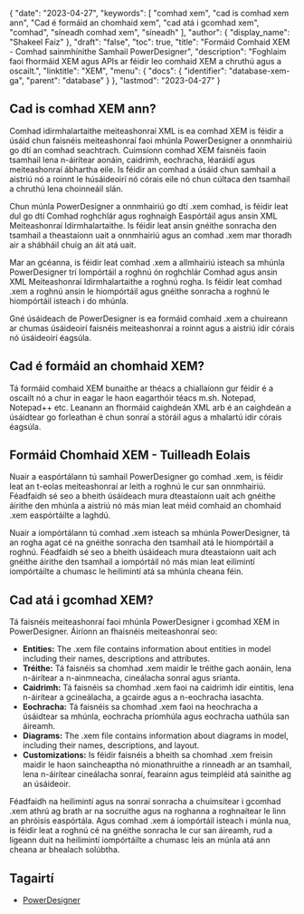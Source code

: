 {
  "date": "2023-04-27",
  "keywords": [
"comhad xem",
"cad is comhad xem ann",
"Cad é formáid an chomhaid xem",
"cad atá i gcomhad xem",
"comhad",
"síneadh comhad xem",
"síneadh"
],
  "author": {
    "display_name": "Shakeel Faiz"
},
  "draft": "false",
  "toc": true,
  "title": "Formáid Comhaid XEM - Comhad sainmhínithe Samhail PowerDesigner",
  "description": "Foghlaim faoi fhormáid XEM agus APIs ar féidir leo comhaid XEM a chruthú agus a oscailt.",
  "linktitle": "XEM",
  "menu": {
    "docs": {
      "identifier": "database-xem-ga",
      "parent": "database"
}
},
  "lastmod": "2023-04-27"
}

## Cad is comhad XEM ann?

Comhad idirmhalartaithe meiteashonraí XML is ea comhad XEM is féidir a úsáid chun faisnéis meiteashonraí faoi mhúnla PowerDesigner a onnmhairiú go dtí an comhad seachtrach. Cuimsíonn comhad XEM faisnéis faoin tsamhail lena n-áirítear aonáin, caidrimh, eochracha, léaráidí agus meiteashonraí ábhartha eile. Is féidir an comhad a úsáid chun samhail a aistriú nó a roinnt le húsáideoirí nó córais eile nó chun cúltaca den tsamhail a chruthú lena choinneáil slán.

Chun múnla PowerDesigner a onnmhairiú go dtí .xem comhad, is féidir leat dul go dtí Comhad roghchlár agus roghnaigh Easpórtáil agus ansin XML Meiteashonraí Idirmhalartaithe. Is féidir leat ansin gnéithe sonracha den tsamhail a theastaíonn uait a onnmhairiú agus an comhad .xem mar thoradh air a shábháil chuig an áit atá uait.

Mar an gcéanna, is féidir leat comhad .xem a allmhairiú isteach sa mhúnla PowerDesigner trí Iompórtáil a roghnú ón roghchlár Comhad agus ansin XML Meiteashonraí Idirmhalartaithe a roghnú rogha. Is féidir leat comhad .xem a roghnú ansin le hiompórtáil agus gnéithe sonracha a roghnú le hiompórtáil isteach i do mhúnla.

Gné úsáideach de PowerDesigner is ea formáid comhaid .xem a chuireann ar chumas úsáideoirí faisnéis meiteashonraí a roinnt agus a aistriú idir córais nó úsáideoirí éagsúla.

## Cad é formáid an chomhaid XEM?

Tá formáid comhaid XEM bunaithe ar théacs a chiallaíonn gur féidir é a oscailt nó a chur in eagar le haon eagarthóir téacs m.sh. Notepad, Notepad++ etc. Leanann an fhormáid caighdeán XML arb é an caighdeán a úsáidtear go forleathan é chun sonraí a stóráil agus a mhalartú idir córais éagsúla.

## Formáid Chomhaid XEM - Tuilleadh Eolais

Nuair a easpórtálann tú samhail PowerDesigner go comhad .xem, is féidir leat an t-eolas meiteashonraí ar leith a roghnú le cur san onnmhairiú. Féadfaidh sé seo a bheith úsáideach mura dteastaíonn uait ach gnéithe áirithe den mhúnla a aistriú nó más mian leat méid comhaid an chomhaid .xem easpórtáilte a laghdú.

Nuair a iompórtálann tú comhad .xem isteach sa mhúnla PowerDesigner, tá an rogha agat cé na gnéithe sonracha den tsamhail atá le hiompórtáil a roghnú. Féadfaidh sé seo a bheith úsáideach mura dteastaíonn uait ach gnéithe áirithe den tsamhail a iompórtáil nó más mian leat eilimintí iompórtáilte a chumasc le heilimintí atá sa mhúnla cheana féin.

## Cad atá i gcomhad XEM?

Tá faisnéis meiteashonraí faoi mhúnla PowerDesigner i gcomhad XEM in PowerDesigner. Áiríonn an fhaisnéis meiteashonraí seo:

- **Entities:** The .xem file contains information about entities in model including their names, descriptions and attributes.
- **Tréithe:** Tá faisnéis sa chomhad .xem maidir le tréithe gach aonáin, lena n-áirítear a n-ainmneacha, cineálacha sonraí agus srianta.
- **Caidrimh:** Tá faisnéis sa chomhad .xem faoi na caidrimh idir eintitis, lena n-áirítear a gcineálacha, a gcairde agus a n-eochracha iasachta.
- **Eochracha:** Tá faisnéis sa chomhad .xem faoi na heochracha a úsáidtear sa mhúnla, eochracha príomhúla agus eochracha uathúla san áireamh.
- **Diagrams:** The .xem file contains information about diagrams in model, including their names, descriptions, and layout.
- **Customizations:** Is féidir faisnéis a bheith sa chomhad .xem freisin maidir le haon saincheaptha nó mionathruithe a rinneadh ar an tsamhail, lena n-áirítear cineálacha sonraí, fearainn agus teimpléid atá sainithe ag an úsáideoir.

Féadfaidh na heilimintí agus na sonraí sonracha a chuimsítear i gcomhad .xem athrú ag brath ar na socruithe agus na roghanna a roghnaítear le linn an phróisis easpórtála. Agus comhad .xem á iompórtáil isteach i múnla nua, is féidir leat a roghnú cé na gnéithe sonracha le cur san áireamh, rud a ligeann duit na heilimintí iompórtáilte a chumasc leis an múnla atá ann cheana ar bhealach solúbtha.

## Tagairtí
* [PowerDesigner]( https://en.wikipedia.org/wiki/PowerDesigner)


